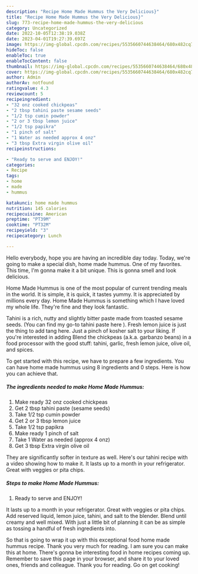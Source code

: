 ```yaml
---
description: "Recipe Home Made Hummus the Very Delicious}"
title: "Recipe Home Made Hummus the Very Delicious}"
slug: 773-recipe-home-made-hummus-the-very-delicious
category: Uncategorized
date: 2022-10-05T12:38:19.038Z
date: 2023-04-01T19:27:39.697Z
image: https://img-global.cpcdn.com/recipes/5535660744638464/680x482cq70/home-made-hummus-recipe-main-photo.jpg
hideToc: false
enableToc: true
enableTocContent: false
thumbnail: https://img-global.cpcdn.com/recipes/5535660744638464/680x482cq70/home-made-hummus-recipe-main-photo.jpg
cover: https://img-global.cpcdn.com/recipes/5535660744638464/680x482cq70/home-made-hummus-recipe-main-photo.jpg
author: Admin
authorAv: notfound
ratingvalue: 4.3
reviewcount: 5
recipeingredient:
- "32 onz cooked chickpeas"
- "2 tbsp tahini paste sesame seeds"
- "1/2 tsp cumin powder"
- "2 or 3 tbsp lemon juice"
- "1/2 tsp papikra"
- "1 pinch of salt"
- "1 Water as needed approx 4 onz"
- "3 tbsp Extra virgin olive oil"
recipeinstructions:

- "Ready to serve and ENJOY!"
categories:
- Recipe
tags:
- home
- made
- hummus

katakunci: home made hummus 
nutrition: 145 calories
recipecuisine: American
preptime: "PT39M"
cooktime: "PT32M"
recipeyield: "3"
recipecategory: Lunch

---
```



Hello everybody, hope you are having an incredible day today. Today, we're going to make a special dish, home made hummus. One of my favorites. This time, I'm gonna make it a bit unique. This is gonna smell and look delicious.

Home Made Hummus is one of the most popular of current trending meals in the world. It is simple, it is quick, it tastes yummy. It is appreciated by millions every day. Home Made Hummus is something which I have loved my whole life. They're fine and they look fantastic.

Tahini is a rich, nutty and slightly bitter paste made from toasted sesame seeds. (You can find my go-to tahini paste here ). Fresh lemon juice is just the thing to add tang here. Just a pinch of kosher salt to your liking. If you&#39;re interested in adding Blend the chickpeas (a.k.a. garbanzo beans) in a food processor with the good stuff: tahini, garlic, fresh lemon juice, olive oil, and spices.


To get started with this recipe, we have to prepare a few ingredients. You can have home made hummus using 8 ingredients and 0 steps. Here is how you can achieve that.

<!--inarticleads1-->

##### The ingredients needed to make Home Made Hummus:

1. Make ready 32 onz cooked chickpeas
1. Get 2 tbsp tahini paste (sesame seeds)
1. Take 1/2 tsp cumin powder
1. Get 2 or 3 tbsp lemon juice
1. Take 1/2 tsp papikra
1. Make ready 1 pinch of salt
1. Take 1 Water as needed (approx 4 onz)
1. Get 3 tbsp Extra virgin olive oil


They are significantly softer in texture as well. Here&#39;s our tahini recipe with a video showing how to make it. It lasts up to a month in your refrigerator. Great with veggies or pita chips. 

<!--inarticleads2-->

##### Steps to make Home Made Hummus:


1. Ready to serve and ENJOY!

It lasts up to a month in your refrigerator. Great with veggies or pita chips. Add reserved liquid, lemon juice, tahini, and salt to the blender. Blend until creamy and well mixed. With just a little bit of planning it can be as simple as tossing a handful of fresh ingredients into. 

So that is going to wrap it up with this exceptional food home made hummus recipe. Thank you very much for reading. I am sure you can make this at home. There's gonna be interesting food in home recipes coming up. Remember to save this page in your browser, and share it to your loved ones, friends and colleague. Thank you for reading. Go on get cooking!
